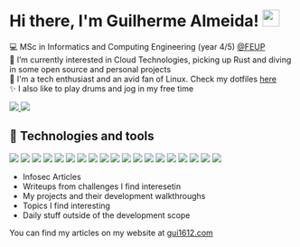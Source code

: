 # Hi there, I'm Guilherme Almeida! <img src="https://raw.githubusercontent.com/MartinHeinz/MartinHeinz/master/wave.gif" width="30px" height="30px" />

<!--- Brief description ---> 
:computer: MSc in Informatics and Computing Engineering (year 4/5) [@FEUP](https://sigarra.up.pt/feup/pt/web_page.inicial) <br />
:telescope: I’m currently interested in Cloud Technologies, picking up Rust and diving in some open source and personal projects <br />
:seedling: I'm a tech enthusiast and an avid fan of Linux. Check my dotfiles [here](https://github.com/gui1612/dotfiles) <br />
:sparkles: I also like to play drums and jog in my free time <br />

<!--- Github and mail:to ---> 
<a href="https://www.linkedin.com/in/guilherme-almeida-5007931b3/">
  <img src="https://camo.githubusercontent.com/a80d00f23720d0bc9f55481cfcd77ab79e141606829cf16ec43f8cacc7741e46/68747470733a2f2f696d672e736869656c64732e696f2f62616467652f4c696e6b6564496e2d3030373742353f7374796c653d666f722d7468652d6261646765266c6f676f3d6c696e6b6564696e266c6f676f436f6c6f723d7768697465"/>
</a>
<a href="mailto:guialda1234@gmail.com?cc=me@gui1612.com">
  <img src="https://camo.githubusercontent.com/571384769c09e0c66b45e39b5be70f68f552db3e2b2311bc2064f0d4a9f5983b/68747470733a2f2f696d672e736869656c64732e696f2f62616467652f476d61696c2d4431343833363f7374796c653d666f722d7468652d6261646765266c6f676f3d676d61696c266c6f676f436f6c6f723d7768697465"/>
</a>



## :wrench: Technologies and tools 

<p>
  
  <!--- OS ---> 
  <img src="https://img.shields.io/badge/OS-Arch%20Linux-informational?style=flat&logo=arch%20linux&logoColor=white&color=2bbc8a">
  <img src="https://img.shields.io/badge/Shell-Zsh-informational?style=flat&logo=GNU-Bash&logoColor=white&color=2bbc8a">
    
  <!--- Tools --->   
  <img src="https://img.shields.io/badge/Tools-Git-informational?style=flat&logo=Git&logoColor=white&color=2bbc8a">
  <img src="https://img.shields.io/badge/Tools-AWS-informational?style=flat&logo=amazonaws&logoColor=white&color=2bbc8a">
  <img src="https://img.shields.io/badge/Tools-Docker-informational?style=flat&logo=docker&logoColor=white&color=2bbc8a">
  <img src="https://img.shields.io/badge/Tools-SQLite-informational?style=flat&logo=sqlite&logoColor=white&color=2bbc8a">


  <!--- Editors --->
  <img src="https://img.shields.io/badge/Editor-NeoVim-informational?style=flat&logo=neovim&logoColor=white&color=2bbc8a">
  
  <!--- Programming languages --->
  <img src="https://img.shields.io/badge/Code-C++-informational?style=flat&logo=c%2B%2B&logoColor=white&color=2bbc8a">
  <img src="https://img.shields.io/badge/Code-C-informational?style=flat&logo=C&logoColor=white&color=2bbc8a">
  <img src="https://img.shields.io/badge/Code-Java-informational?style=flat&logo=java&logoColor=white&color=2bbc8a">
  <img src="https://img.shields.io/badge/Code-Python-informational?style=flat&logo=Python&logoColor=white&color=2bbc8a">
  <img src="https://img.shields.io/badge/Code-PHP-informational?style=flat&logo=php&logoColor=white&color=2bbc8a">
  <img src="https://img.shields.io/badge/Code-Javascript-informational?style=flat&logo=javascript&logoColor=white&color=2bbc8a">
  <img src="https://img.shields.io/badge/Code-HTML-informational?style=flat&logo=html5&logoColor=white&color=2bbc8a">
  <img src="https://img.shields.io/badge/Code-CSS-informational?style=flat&logo=Css3&logoColor=white&color=2bbc8a">
  <img src="https://img.shields.io/badge/Code-Dart-informational?style=flat&logo=dart&logoColor=white&color=2bbc8a">
  <img src="https://img.shields.io/badge/Code-Golang-informational?style=flat&logo=go&logoColor=white&color=2bbc8a">
  <img src="https://img.shields.io/badge/Code-Haskell-informational?style=flat&logo=haskell&logoColor=white&color=2bbc8a">


  <!--- Programming languages --->
  <img src="https://img.shields.io/badge/Framework-React-informational?style=flat&logo=react&logoColor=white&color=2bbc8a">



</p>

<ul>
    <li>Infosec Articles</li>
    <li>Writeups from challenges I find interesetin</li>
    <li>My projects and their development walkthroughs</li>
    <li>Topics I find interesting</li>
    <li>Daily stuff outside of the development scope</li>
</ul>

You can find my articles on my website at [gui1612.com](https://gui1612.com/)

<!-- Resources -->
<!-- Icons: https://simpleicons.org/ -->
<!-- GitHub Stats: https://github.com/anuraghazra/github-readme-stats -->
<!-- Emojis: https://emojipedia.org/emoji/ -->
<!-- HTML Emojis: https://www.fileformat.info/index.htm -->
<!-- Shields: https://shields.io/ -->
<!-- Awesome GitHub Profile README: https://github.com/abhisheknaiidu/awesome-github-profile-readme -->
<!-- MartinHeinz GitHub Profile README:: https://github.com/MartinHeinz/ -->
